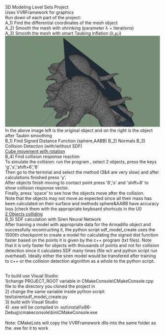 3D Modeling Level Sets Project <br />
Uses VVRFramework for graphics <br />
Run down of each part of the project: <br />
A_1) Find the differential coordinates of the mesh object <br />
A_2) Smooth the mesh with shrinking (parameter λ + iterations) <br />
A_3) Smooth the mesh with smart Taubing inflation (λ,μ,i) <br />
![taubin inflation img](resources/taubin.png?raw=true)
In the above image left is the original object and on the right is the object after Taubin smoothing <br />
B_1) Find Signed Distance Function (sphere,AABB)
B_2) Normals
B_3) Collision Detection (with/without SDF) <br />
[Cube movement with rotation](resources/cube.mp4?raw=true) <br />
B_4) Find collision response reaction <br />
To simulate the collision: run the program , select 2 objects, press the keys 'g','s','shift+6','6' <br />
Then go to the terminal and select the method (3&4 are very slow) and after calculations finished press 'y'.<br />
After objects finish moving to contact point press '8','s' and 'shift+8' to show collision response vector.<br />
Finally, press 'space' to see how the objects move after the collision.<br />
Note that the objects may not move as expected since all their mass has been calculated on their surface and methods sphere&AABB have accuracy loss (check them with the appropriate keyboard shortcuts in the UI) <br />
[2 Objects colliding](resources/collision.mp4?raw=true)<br />
B_5) SDF calculation with Siren Neural Network <br />
After training a model with appropriate data for the Armadillo object and successfully recontructing it, the python script sdf_model_create uses the 1500th checkpoint to create a model for calculating the signed dist function faster based on the points it is given by the c++ program (txt files). Note that it is only faster for objects with thousands of points and not for collision detection since it calculates SDF many times (file w/r and python script run overhead). Ideally either the siren model would be transfered after training to c++ or the collision detection algorithm as a whole to the python script. <br />

<br />
To build use Visual Studio: <br />
1)change PROJECT_ROOT variable in CMakeConsole\CMakeConsole.cpp file to the directory you cloned the project in <br />
2) change the same variable inside python script: 
test\siren\sdf_model_create.py <br />
3) build with Visual Studio <br />
4) .exe will be compiled in: out\install\x86-Debug\cmakeconsole\bin\CMakeConsole.exe <br /><br />
Note: CMakeLists will copy the VVRFramework dlls into the same folder as the .exe for it to work <br />
